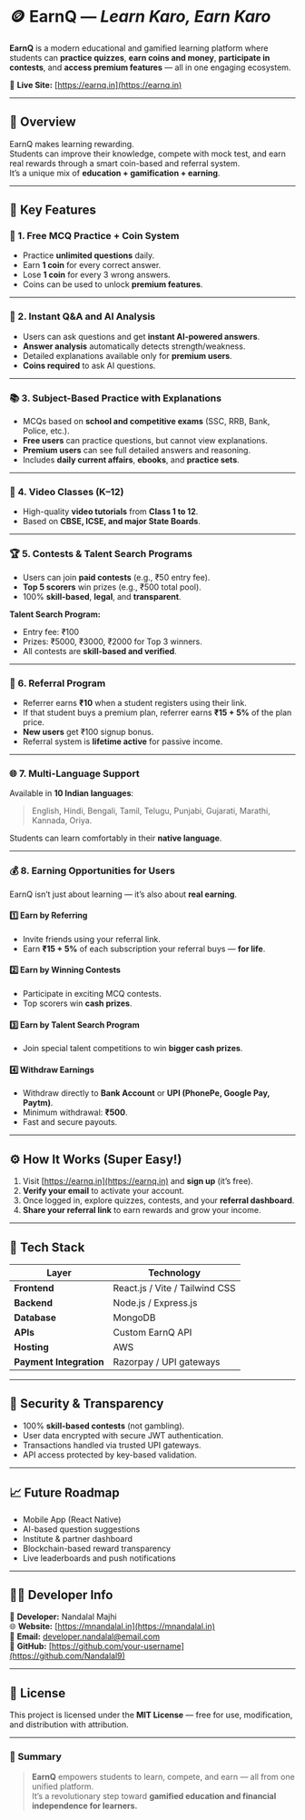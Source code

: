 # 🪙 EarnQ — *Learn Karo, Earn Karo*

**EarnQ** is a modern educational and gamified learning platform where students can **practice quizzes**, **earn coins and money**, **participate in contests**, and **access premium features** — all in one engaging ecosystem.

🔗 **Live Site:** [https://earnq.in](https://earnq.in)

---

## 🎯 Overview

EarnQ makes learning rewarding.  
Students can improve their knowledge, compete with mock test, and earn real rewards through a smart coin-based and referral system.  
It’s a unique mix of **education + gamification + earning**.

---

## 🚀 Key Features

### 🧩 1. Free MCQ Practice + Coin System
- Practice **unlimited questions** daily.  
- Earn **1 coin** for every correct answer.  
- Lose **1 coin** for every 3 wrong answers.  
- Coins can be used to unlock **premium features**.  

---

### 🤖 2. Instant Q&A and AI Analysis
- Users can ask questions and get **instant AI-powered answers**.  
- **Answer analysis** automatically detects strength/weakness.  
- Detailed explanations available only for **premium users**.  
- **Coins required** to ask AI questions.  

---

### 📚 3. Subject-Based Practice with Explanations
- MCQs based on **school and competitive exams** (SSC, RRB, Bank, Police, etc.).  
- **Free users** can practice questions, but cannot view explanations.  
- **Premium users** can see full detailed answers and reasoning.  
- Includes **daily current affairs**, **ebooks**, and **practice sets**.

---

### 🎥 4. Video Classes (K–12)
- High-quality **video tutorials** from **Class 1 to 12**.  
- Based on **CBSE, ICSE, and major State Boards**.

---

### 🏆 5. Contests & Talent Search Programs
- Users can join **paid contests** (e.g., ₹50 entry fee).  
- **Top 5 scorers** win prizes (e.g., ₹500 total pool).  
- 100% **skill-based**, **legal**, and **transparent**.

**Talent Search Program:**  
- Entry fee: ₹100  
- Prizes: ₹5000, ₹3000, ₹2000 for Top 3 winners.  
- All contests are **skill-based and verified**.

---

### 🤝 6. Referral Program
- Referrer earns **₹10** when a student registers using their link.  
- If that student buys a premium plan, referrer earns **₹15 + 5%** of the plan price.  
- **New users** get ₹100 signup bonus.  
- Referral system is **lifetime active** for passive income.

---

### 🌐 7. Multi-Language Support
Available in **10 Indian languages**:
> English, Hindi, Bengali, Tamil, Telugu, Punjabi, Gujarati, Marathi, Kannada, Oriya.

Students can learn comfortably in their **native language**.

---

### 💰 8. Earning Opportunities for Users
EarnQ isn’t just about learning — it’s also about **real earning**.

#### 1️⃣ Earn by Referring  
- Invite friends using your referral link.  
- Earn **₹15 + 5%** of each subscription your referral buys — **for life**.

#### 2️⃣ Earn by Winning Contests  
- Participate in exciting MCQ contests.  
- Top scorers win **cash prizes**.

#### 3️⃣ Earn by Talent Search Program  
- Join special talent competitions to win **bigger cash prizes**.

#### 4️⃣ Withdraw Earnings  
- Withdraw directly to **Bank Account** or **UPI (PhonePe, Google Pay, Paytm)**.  
- Minimum withdrawal: **₹500**.  
- Fast and secure payouts.

---

## ⚙️ How It Works (Super Easy!)

1. Visit [https://earnq.in](https://earnq.in) and **sign up** (it’s free).  
2. **Verify your email** to activate your account.  
3. Once logged in, explore quizzes, contests, and your **referral dashboard**.  
4. **Share your referral link** to earn rewards and grow your income.

---

## 🧠 Tech Stack

| Layer | Technology |
|--------|-------------|
| **Frontend** | React.js / Vite / Tailwind CSS |
| **Backend** | Node.js / Express.js |
| **Database** | MongoDB |
| **APIs** | Custom EarnQ API |
| **Hosting** | AWS |
| **Payment Integration** | Razorpay / UPI gateways |

---

## 🔐 Security & Transparency

- 100% **skill-based contests** (not gambling).  
- User data encrypted with secure JWT authentication.  
- Transactions handled via trusted UPI gateways.  
- API access protected by key-based validation.

---

## 📈 Future Roadmap

- Mobile App (React Native)  
- AI-based question suggestions  
- Institute & partner dashboard  
- Blockchain-based reward transparency  
- Live leaderboards and push notifications  

---

## 👨‍💻 Developer Info

👤 **Developer:** Nandalal Majhi  
🌐 **Website:** [https://mnandalal.in](https://mnandalal.in)  
📧 **Email:** developer.nandalal@email.com  
💼 **GitHub:** [https://github.com/your-username](https://github.com/Nandalal9)  

---

## 📜 License

This project is licensed under the **MIT License** — free for use, modification, and distribution with attribution.

---

### 💬 Summary

> **EarnQ** empowers students to learn, compete, and earn — all from one unified platform.  
It’s a revolutionary step toward **gamified education and financial independence for learners.**
